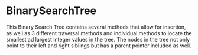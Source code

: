 # BinarySearchTree
This Binary Search Tree contains several methods that allow for insertion, as well as 3 different traversal methods and individual methods to locate the smallest
ad largest integer values in the tree. The nodes in the tree not only point to their left and right siblings but has a parent pointer included as well. 
